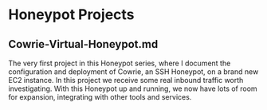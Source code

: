 # Honeypot Projects

## Cowrie-Virtual-Honeypot.md
The very first project in this Honeypot series, where I document the configuration and deployment of Cowrie, an SSH Honeypot, on a brand new EC2 instance. In this project we receive some real inbound traffic worth investigating. With this Honeypot up and running, we now have lots of room for expansion, integrating with other tools and services. 
